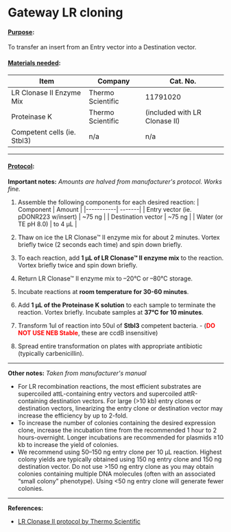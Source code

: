 # Gateway LR cloning

#### <u>Purpose</u>:
To transfer an insert from an Entry vector into a Destination vector.

#### <u>Materials needed</u>:
| Item | Company | Cat. No. |
| ---- | ------- | -------- |
| LR Clonase II Enzyme Mix | Thermo Scientific | 11791020 |
| Proteinase K | Thermo Scientific | (included with LR Clonase II) |
| Competent cells (ie. Stbl3) | n/a | n/a |

---
#### <u>Protocol</u>:

**Important notes:**
*Amounts are halved from manufacturer's protocol. Works fine.*

1. Assemble the following components for each desired reaction:
| Component | Amount |
|-----------| -------|
| Entry vector (ie. pDONR223 w/insert) | ~75 ng |
| Destination vector | ~75 ng |
| Water (or TE pH 8.0) | to 4 &mu;L |

2. Thaw on ice the LR Clonase™ II enzyme mix for about 2 minutes. Vortex briefly twice (2 seconds each time) and spin down briefly.
3. To each reaction, add **1 μL of LR Clonase™ II enzyme mix** to the reaction. Vortex briefly twice and spin down briefly.
4. Return LR Clonase™ II enzyme mix to –20°C or –80°C storage.
5. Incubate reactions at **room temperature for 30-60 minutes**.
6. Add **1 μL of the Proteinase K solution** to each sample to terminate the reaction. Vortex briefly. Incubate samples at **37°C for 10 minutes**.
7. Transform 1ul of reaction into 50ul of **Stbl3** competent bacteria.
		- (<span style="color:red">**DO NOT USE NEB Stable**</span>, these are ccdB insensitive) 
8. Spread entire transformation on plates with appropriate antibiotic (typically carbenicillin).

---
**Other notes:**
*Taken from manufacturer's manual*

- For LR recombination reactions, the most efficient substrates are supercoiled attL-containing entry vectors and supercoiled attR-containing destination vectors. For large (>10 kb) entry clones or destination vectors, linearizing the entry clone or destination vector may increase the efficiency by up to 2-fold.
- To increase the number of colonies containing the desired expression clone, increase the incubation time from the recommended 1 hour to 2 hours-overnight. Longer incubations are recommended for plasmids $\ge$10 kb to increase the yield of colonies.
-  We recommend using 50–150 ng entry clone per 10 μL reaction. Highest colony yields are typically obtained using 150 ng entry clone and 150 ng destination vector. Do not use >150 ng entry clone as you may obtain colonies containing multiple DNA molecules (often with an associated “small colony” phenotype). Using <50 ng entry clone will generate fewer colonies.

---
**References:**
- [LR Clonase II protocol by Thermo Scientific](https://www.thermofisher.com/us/en/home/life-science/cloning/gateway-cloning/protocols.html)

